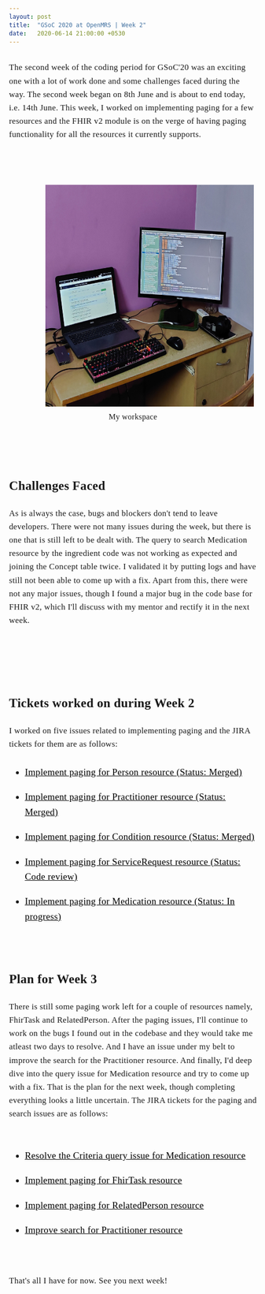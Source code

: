 ```yaml
---
layout: post
title:  "GSoC 2020 at OpenMRS | Week 2"
date:   2020-06-14 21:00:00 +0530
---
```


<br/>
<div style="font-family: medium-content-serif-font, Georgia, Cambria, Times New Roman, Times, serif; font-size:17px; letter-spacing: +0.02em; line-height:1.6;">
The second week of the coding period for GSoC'20 was an exciting one with a lot of work done and some challenges faced during the way. The second week began on 8th June and is about to end today, i.e. 14th June. This week, I worked on implementing paging for a few resources and the FHIR v2 module is on the verge of having paging functionality for all the resources it currently supports.

<br /> <br />

<figure>
<img src="/assets/images/week2.jpg" style="width:auto; height:450px; position:relative; left:8%;"><figcaption style="text-align:center; font-size:16px">My workspace</figcaption>
</figure>

<br /> <br />
<h2><b> Challenges Faced</b></h2>
As is always the case, bugs and blockers don't tend to leave developers. There were not many issues during the week, but there is one that is still left to be dealt with. The query to search Medication resource by the ingredient code was not working as expected and joining the Concept table twice. I validated it by putting logs and have still not been able to come up with a fix. Apart from this, there were not any major issues, though I found a major bug in the code base for FHIR v2, which I'll discuss with my mentor and rectify it in the next week.

<br /> <br /><br />
<h2><b> Tickets worked on during Week 2</b></h2>
I worked on five issues related to implementing paging and the JIRA tickets for them are as follows:
<ul style="font-size: 19px;"><u>
<li style="padding: 10px 0px;"><a href="https://issues.openmrs.org/browse/FM2-165" style="color:black">Implement paging for Person resource (Status: Merged)</a></li>
<li style="padding: 10px 0px;"><a href="https://issues.openmrs.org/browse/FM2-204" style="color:black">Implement paging for Practitioner resource (Status: Merged)</a></li>
<li style="padding: 10px 0px;"><a href="https://issues.openmrs.org/browse/FM2-206" style="color:black">Implement paging for Condition resource (Status: Merged)</a></li>
<li style="padding: 10px 0px;"><a href="https://issues.openmrs.org/browse/FM2-227" style="color:black">Implement paging for ServiceRequest resource (Status: Code review)</a></li>
<li style="padding: 10px 0px;"><a href="https://issues.openmrs.org/browse/FM2-205" style="color:black">Implement paging for Medication resource (Status: In progress)</a></li>
</u></ul><br/>


<h2><b> Plan for Week 3</b></h2>
There is still some paging work left for a couple of resources namely, FhirTask and RelatedPerson. After the paging issues, I'll continue to work on the bugs I found out in the codebase and they would take me atleast two days to resolve. And I have an issue under my belt to improve the search for the Practitioner resource. And finally, I'd deep dive into the query issue for Medication resource and try to come up with a fix. That is the plan for the next week, though completing everything looks a little uncertain. The JIRA tickets for the paging and search issues are as follows:
<br /> <br />
<ul style="font-size: 19px;"><u>
<li style="padding: 10px 0px;"><a href="https://issues.openmrs.org/browse/FM2-205" style="color:black">Resolve the Criteria query issue for Medication resource</a></li>
<li style="padding: 10px 0px;"><a href="https://issues.openmrs.org/browse/FM2-229" style="color:black">Implement paging for FhirTask resource</a></li>
<li style="padding: 10px 0px;"><a href="https://issues.openmrs.org/browse/FM2-226" style="color:black">Implement paging for RelatedPerson resource</a></li>
<li style="padding: 10px 0px;"><a href="https://issues.openmrs.org/browse/FM2-228" style="color:black">Improve search for Practitioner resource</a></li>
</u></ul><br/>

That's all I have for now. See you next week!


</div>